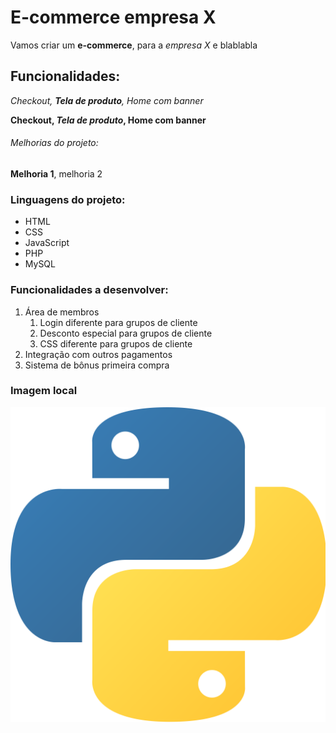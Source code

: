 # E-commerce empresa X

Vamos criar um **e-commerce**, para a *empresa X* e blablabla

## Funcionalidades:

_Checkout, **Tela de produto**, Home com banner_ 

**Checkout, _Tela de produto_, Home com banner** 

###### Melhorias do projeto: 

__Melhoria 1__, melhoria 2

### Linguagens do projeto:

* HTML
* CSS
* JavaScript
* PHP
* MySQL

### Funcionalidades a desenvolver:

1. Área de membros
    1. Login diferente para grupos de cliente
    2. Desconto especial para grupos de cliente
    3. CSS diferente para grupos de cliente
2. Integração com outros pagamentos
3. Sistema de bônus primeira compra

### Imagem local

![Logo do Python](img/python.png)

